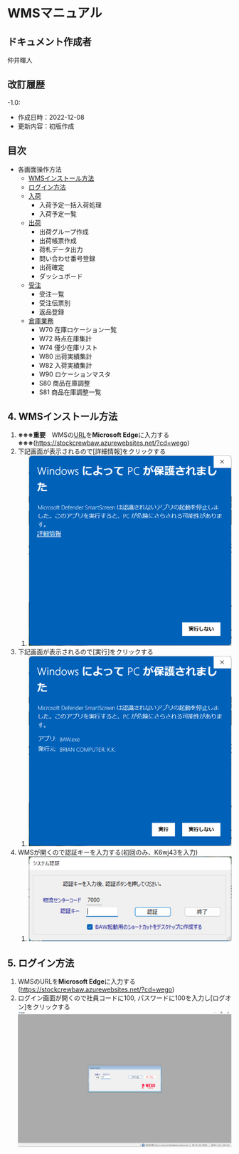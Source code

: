 # WMSマニュアル

## ドキュメント作成者
仲井暉人

## 改訂履歴
-1.0:
  - 作成日時：2022-12-08
  - 更新内容：初版作成

## 目次

- 各画面操作方法
  - [WMSインストール方法](#4-wmsインストール方法)
  - [ログイン方法](#5-ログイン方法)
  - [入荷](ItemPO.md)
    - 入荷予定一括入荷処理
    - 入荷予定一覧
  - [出荷](Ship.md)
    - 出荷グループ作成
    - 出荷帳票作成
    - 荷札データ出力
    - 問い合わせ番号登録
    - 出荷確定
    - ダッシュボード
  - [受注](ECOrder.md)
    - 受注一覧
    - 受注伝票別
    - 返品登録
  - [倉庫業務](Warehouse.md)
    - W70 在庫ロケーション一覧
    - W72 時点在庫集計
    - W74 僅少在庫リスト
    - W80 出荷実績集計
    - W82 入荷実績集計
    - W90 ロケーションマスタ
    - S80 商品在庫調整
    - S81 商品在庫調整一覧


## 4. WMSインストール方法

1. **※※※重要**　WMSの[URL](https://stockcrewbaw.azurewebsites.net/?cd=wego)を**Microsoft Edge**に入力する　**※※※**(https://stockcrewbaw.azurewebsites.net/?cd=wego)
2. 下記画面が表示されるので[詳細情報]をクリックする
   1. ![BAWのWindows保護画面](/img/Install/BAW_Windows_Guard.png)
3. 下記画面が表示されるので[実行]をクリックする
   1. ![BAWのWindows保護詳細画面](/img/Install/BAW_Windows_Guard_Dtl.png)
4. WMSが開くので認証キーを入力する(初回のみ、K6wj43を入力)
   1. ![認証キー入力画面](/img/Install/Insert_SystemKey.png)

## 5. ログイン方法
1.   WMSのURLを**Microsoft Edge**に入力する(https://stockcrewbaw.azurewebsites.net/?cd=wego)
2.   ログイン画面が開くので社員コードに100, パスワードに100を入力し[ログオン]をクリックする![ログイン画面](/img/Install/wms-login.png)